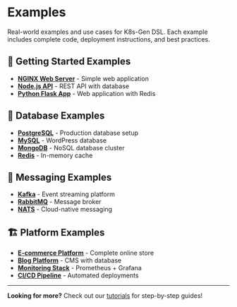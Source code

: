 # Examples

Real-world examples and use cases for K8s-Gen DSL. Each example includes complete code, deployment instructions, and best practices.

## 🚀 Getting Started Examples

- **[NGINX Web Server](simple/nginx-app.md)** - Simple web application
- **[Node.js API](simple/nodejs-app.md)** - REST API with database
- **[Python Flask App](simple/python-app.md)** - Web application with Redis

## 💾 Database Examples

- **[PostgreSQL](databases/postgresql.md)** - Production database setup
- **[MySQL](databases/mysql.md)** - WordPress database
- **[MongoDB](databases/mongodb.md)** - NoSQL database cluster
- **[Redis](databases/redis.md)** - In-memory cache

## 📨 Messaging Examples

- **[Kafka](messaging/kafka.md)** - Event streaming platform
- **[RabbitMQ](messaging/rabbitmq.md)** - Message broker
- **[NATS](messaging/nats.md)** - Cloud-native messaging

## 🏗️ Platform Examples

- **[E-commerce Platform](platforms/ecommerce.md)** - Complete online store
- **[Blog Platform](platforms/blog-platform.md)** - CMS with database
- **[Monitoring Stack](platforms/monitoring-stack.md)** - Prometheus + Grafana
- **[CI/CD Pipeline](platforms/ci-cd-pipeline.md)** - Automated deployments

---

**Looking for more?** Check out our [tutorials](../tutorials/index.md) for step-by-step guides!
